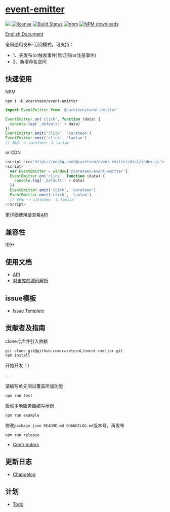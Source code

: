 # [event-emitter](https://github.com/careteenL/event-emitter)
[![](https://img.shields.io/badge/Powered%20by-eventEmitter-brightgreen.svg)](https://github.com/careteenL/eventEmitter)
[![license](https://img.shields.io/badge/license-MIT-blue.svg)](https://github.com/careteenL/eventEmitter/blob/master/LICENSE)
[![Build Status](https://travis-ci.org/careteenL/eventEmitter.svg?branch=master)](https://travis-ci.org/careteenL/eventEmitter)
[![npm](https://img.shields.io/badge/npm-0.1.3-orange.svg)](https://www.npmjs.com/package/@careteen/event-emitter)
[![NPM downloads](http://img.shields.io/npm/dm/@careteen/event-emitter.svg?style=flat-square)](http://www.npmtrends.com/@careteen/event-emitter)

[English Document](./README.en_US.md)

全局通用发布-订阅模式。可支持：

- 1、先发布(or触发事件)后订阅(or注册事件)
- 2、新增命名空间 

## 快速使用

NPM
```shell
npm i -D @careteen/event-emitter
```

```js
import EventEmitter from '@careteen/event-emitter'

EventEmitter.on('click', function (data) {
  console.log('_default:' + data)
})
EventEmitter.emit('click', 'careteen')
EventEmitter.emit('click', 'lanlan')
// 输出 -> careteen  & lanlan
```

or CDN
```js
<script src='https://unpkg.com/@careteen/event-emitter/dist/index.js'></script>
<script>
  var EventEmitter = window['@careteen/event-emitter']
  EventEmitter.on('click', function (data) {
    console.log('_default:' + data)
  })
  EventEmitter.emit('click', 'careteen')
  EventEmitter.emit('click', 'lanlan')
  // 输出 -> careteen  & lanlan
</script>
```
更详细使用请查看[API](./doc/api.md)

## 兼容性

IE9+

## 使用文档

- [API](./doc/api.md)
- [对该库的源码解析](xxx)

## issue模板

- [Issue Template](./ISSUETEMPLATE.md)

## 贡献者及指南

clone仓库并引入依赖
```shell
git clone git@github.com:careteenL/event-emitter.git
npm install
```
开始开发：）

...

请编写单元测试覆盖所加功能
```shell
npm run test
```
启动本地服务器编写示例
```shell
npm run example
```
修改`package.json README.md CHANGELOG.md`版本号，再发布
```shell
npm run release
```

- [Contributors](https://github.com/careteenL/event-emitter/graphs/contributors)

## 更新日志

- [Changelog](./CHANGELOG.md)

## 计划

- [Todo](./TODO.md)
